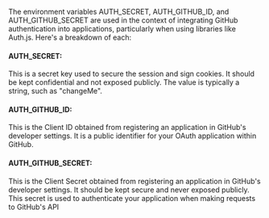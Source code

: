 The environment variables AUTH_SECRET, AUTH_GITHUB_ID, and AUTH_GITHUB_SECRET are used in the context of integrating GitHub authentication into applications, particularly when using libraries like Auth.js. Here's a breakdown of each:

#### AUTH_SECRET:

This is a secret key used to secure the session and sign cookies. It should be kept confidential and not exposed publicly. The value is typically a string, such as "changeMe".

#### AUTH_GITHUB_ID:

This is the Client ID obtained from registering an application in GitHub's developer settings. It is a public identifier for your OAuth application within GitHub.

#### AUTH_GITHUB_SECRET:

This is the Client Secret obtained from registering an application in GitHub's developer settings. It should be kept secure and never exposed publicly. This secret is used to authenticate your application when making requests to GitHub's API
